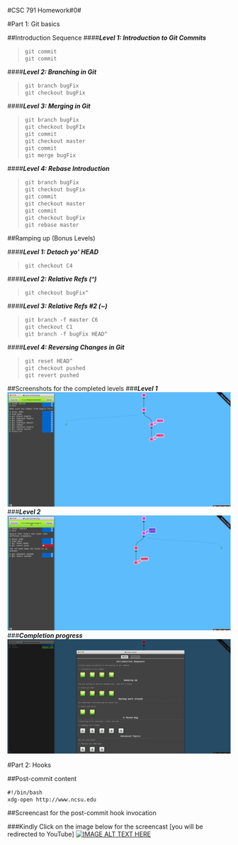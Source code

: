 #CSC 791 Homework\#0#  

#Part 1: Git basics  

##Introduction Sequence
####***Level 1: Introduction to Git Commits***  
>     git commit   
>     git commit

####***Level 2: Branching in Git***    
>     git branch bugFix  
>     git checkout bugFix  

####***Level 3: Merging in Git***  
>     git branch bugFix
>     git checkout bugFIx
>     git commit
>     git checkout master
>     git commit
>     git merge bugFix

####***Level 4: Rebase Introduction***   
>     git branch bugFix
>     git checkout bugFix
>     git commit
>     git checkout master
>     git commit
>     git checkout bugFix
>     git rebase master  

##Ramping up (Bonus Levels)  

####***Level 1: Detach yo' HEAD***    
>     git checkout C4  

####***Level 2: Relative Refs (^)***     
>     git checkout bugFix^  

####***Level 3: Relative Refs #2 (~)***    
>     git branch -f master C6
>     git checkout C1
>     git branch -f bugFix HEAD^  

####***Level 4: Reversing Changes in Git***     
>     git reset HEAD^
>     git checkout pushed
>     git revert pushed  

##Screenshots for the completed levels
###***Level 1***
![images](https://raw.githubusercontent.com/anuragshendge/HW/master/screenshots/row_1.png)
###***Level 2***
![images](https://raw.githubusercontent.com/anuragshendge/HW/master/screenshots/row_2.png)
###***Completion progress***
![images](https://raw.githubusercontent.com/anuragshendge/HW/master/screenshots/Learn%20Git%20Branching.png)


#Part 2: Hooks

##Post-commit content
```shell  
#!/bin/bash  
xdg-open http://www.ncsu.edu
```

##Screencast for the post-commit hook invocation

###Kindly Click on the image below for the screencast [you will be redirected to YouTube]
[![IMAGE ALT TEXT HERE](http://img.youtube.com/vi/RUEj2Edu_Qk/0.jpg)](http://www.youtube.com/watch?v=RUEj2Edu_Qk)







